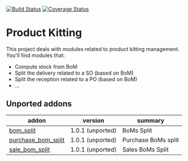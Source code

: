[![Build Status](https://travis-ci.org/OCA/product-kitting.svg?branch=9.0)](https://travis-ci.org/OCA/product-kitting)
[![Coverage Status](https://coveralls.io/repos/OCA/product-kitting/badge.png?branch=9.0)](https://coveralls.io/r/OCA/product-kitting?branch=9.0)

Product Kitting
===============


This project deals with modules related to product kitting management. You'll find modules that:

 - Compute stock from BoM
 - Split the delivery related to a SO (based on BoM)
 - Split the reception related to a PO (based on BoM)
 - ...

[//]: # (addons)
Unported addons
---------------
addon | version | summary
--- | --- | ---
[bom_split](bom_split/) | 1.0.1 (unported) | BoMs Split
[purchase_bom_split](purchase_bom_split/) | 1.0.1 (unported) | Purchase BoMs split
[sale_bom_split](sale_bom_split/) | 1.0.1 (unported) | Sales BoMs Split

[//]: # (end addons)
